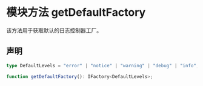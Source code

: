 # 模块方法 getDefaultFactory

该方法用于获取默认的日志控制器工厂。

## 声明

```ts
type DefaultLevels = "error" | "notice" | "warning" | "debug" | "info";

function getDefaultFactory(): IFactory<DefaultLevels>;
```
